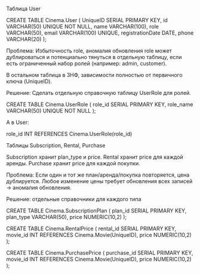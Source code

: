 Таблица User

CREATE TABLE Cinema.User (
UniqueID SERIAL PRIMARY KEY,
id VARCHAR(50) UNIQUE NOT NULL,
name VARCHAR(100),
role VARCHAR(50),
email VARCHAR(100) UNIQUE,
registrationDate DATE,
phone VARCHAR(20)
);

Проблема: Избыточность role, аномалия обновления
role может дублироваться и потенциально тянуться в отдельную таблицу, если есть ограниченный набор ролей (например: admin, customer).

В остальном таблица в 3НФ, зависимости полностью от первичного ключа (UniqueID).

Решение:
Сделать отдельную справочную таблицу UserRole для ролей.

CREATE TABLE Cinema.UserRole (
role_id SERIAL PRIMARY KEY,
role_name VARCHAR(50) UNIQUE NOT NULL
);

А в User:

role_id INT REFERENCES Cinema.UserRole(role_id)

Таблицы Subscription, Rental, Purchase

Subscription хранит plan_type и price.
Rental хранит price для каждой аренды.
Purchase хранит price для каждой покупки.

Проблема:
Если один и тот же план/аренда/покупка повторяется, цена дублируется.
Любое изменение цены требует обновления всех записей → аномалия обновления.

Решение:
отдельные справочники для каждого типа

CREATE TABLE Cinema.SubscriptionPlan (
plan_id SERIAL PRIMARY KEY,
plan_type VARCHAR(50),
price NUMERIC(10,2)
);

CREATE TABLE Cinema.RentalPrice (
rental_id SERIAL PRIMARY KEY,
movie_id INT REFERENCES Cinema.Movie(UniqueID),
price NUMERIC(10,2)
);

CREATE TABLE Cinema.PurchasePrice (
purchase_id SERIAL PRIMARY KEY,
movie_id INT REFERENCES Cinema.Movie(UniqueID),
price NUMERIC(10,2)
);
